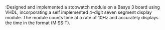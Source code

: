 :Designed and implemented a stopwatch 
module on a Basys 3 board using VHDL, incorporating a self implemented 4-digit seven segment display module. The 
module counts time at a rate of 10Hz and accurately displays the time in the format (M:SS:T).

